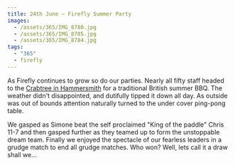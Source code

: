 ```yaml
---
title: 24th June — Firefly Summer Party
images:
  - /assets/365/IMG_8780.jpg
  - /assets/365/IMG_8785.jpg
  - /assets/365/IMG_8784.jpg
tags:
  - "365"
  - firefly
---
```

As Firefly continues to grow so do our parties. Nearly all fifty staff headed to the [Crabtree in Hammersmith](http://www.thecrabtreew6.co.uk/) for a traditional British summer BBQ. The weather didn't disappointed, and dutifully tipped it down all day. As outside was out of bounds attention naturally turned to the under cover ping-pong table.

We gasped as Simone beat the self proclaimed "King of the paddle" Chris 11-7 and then gasped further as they teamed up to form the unstoppable dream team. Finally we enjoyed the spectacle of our fearless leaders in a grudge match to end all grudge matches. Who won? Well, lets call it a draw shall we...